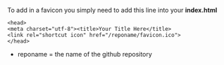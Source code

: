 To add in a favicon you simply need to add this line
into your **index.html**

```
<head>
<meta charset="utf-8"><title>Your Title Here</title>
<link rel="shortcut icon" href="/reponame/favicon.ico">
</head>
```

* reponame = the name of the github repository
